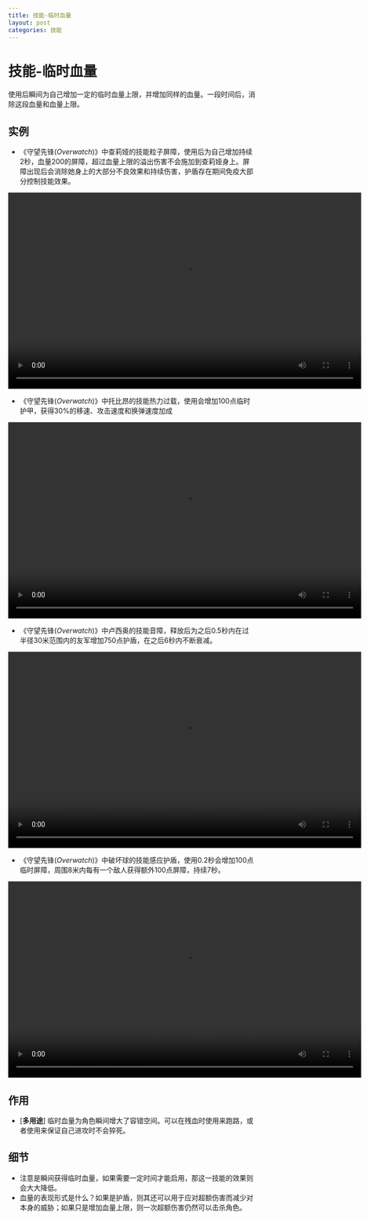 ```yaml
---
title: 技能-临时血量
layout: post
categories: 技能
---
```


# 技能-临时血量
使用后瞬间为自己增加一定的临时血量上限，并增加同样的血量。一段时间后，消除这段血量和血量上限。

## 实例
- 《守望先锋(*Overwatch*)》中查莉娅的技能粒子屏障，使用后为自己增加持续2秒，血量200的屏障，超过血量上限的溢出伤害不会施加到查莉娅身上。屏障出现后会消除她身上的大部分不良效果和持续伤害，护盾存在期间免疫大部分控制技能效果。

<video width="720" height="400" controls>
    <source src="/videos/查莉娅-粒子屏障.mp4" type="video/mp4">
</video>

- 《守望先锋(*Overwatch*)》中托比昂的技能热力过载，使用会增加100点临时护甲，获得30%的移速、攻击速度和换弹速度加成

<video width="720" height="400" controls>
    <source src="/videos/托比昂-热力过载.mp4" type="video/mp4">
</video>

- 《守望先锋(*Overwatch*)》中卢西奥的技能音障，释放后为之后0.5秒内在过半径30米范围内的友军增加750点护盾，在之后6秒内不断衰减。

<video width="720" height="400" controls>
    <source src="/videos/卢西奥-音障.mp4" type="video/mp4">
</video>

- 《守望先锋(*Overwatch*)》中破坏球的技能感应护盾，使用0.2秒会增加100点临时屏障，周围8米内每有一个敌人获得额外100点屏障，持续7秒。

<video width="720" height="400" controls>
    <source src="/videos/破坏球-感应护盾.mp4" type="video/mp4">
</video>

## 作用
- [**多用途**] 临时血量为角色瞬间增大了容错空间。可以在残血时使用来跑路，或者使用来保证自己进攻时不会猝死。

## 细节
- 注意是瞬间获得临时血量，如果需要一定时间才能启用，那这一技能的效果则会大大降低。
- 血量的表现形式是什么？如果是护盾，则其还可以用于应对超额伤害而减少对本身的威胁；如果只是增加血量上限，则一次超额伤害仍然可以击杀角色。
